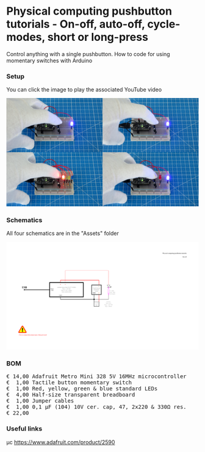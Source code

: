 # Physical computing pushbutton tutorials - On-off, auto-off, cycle-modes, short or long-press

Control anything with a single pushbutton. How to code for using momentary switches with Arduino

### Setup

You can click the image to play the associated YouTube video

[![Alt text](Assets/1a%20result.jpg)](https://www.youtube.com/watch?v=#######)

### Schematics

All four schematics are in the "Assets" folder

![](Assets/1a%20schematic%201.png)

### BOM

<pre>
€ 14,00 Adafruit Metro Mini 328 5V 16MHz microcontroller
€  1,00 Tactile button momentary switch
€  1,00 Red, yellow, green & blue standard LEDs
€  4,00 Half-size transparent breadboard
€  1,00 Jumper cables
€  1,00 0,1 µF (104) 10V cer. cap, 47, 2x220 & 330Ω res.
€ 22,00
</pre>  

### Useful links  

μc https://www.adafruit.com/product/2590  
